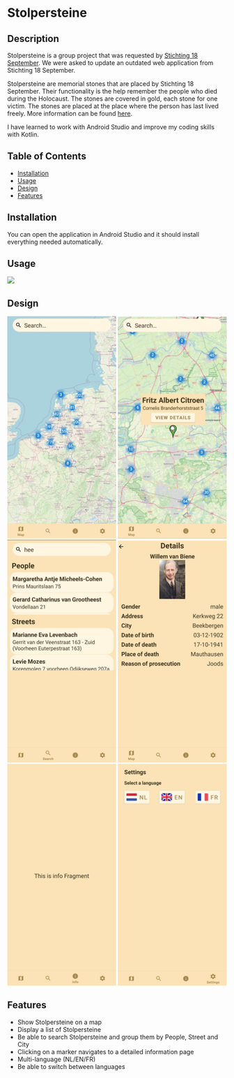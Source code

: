 # Stolpersteine

## Description

Stolpersteine is a group project that was requested by [Stichting 18 September](https://stichting18september.nl/). We were asked to update an outdated web application from Stichting 18 September. 

Stolpersteine are memorial stones that are placed by Stichting 18 September. Their functionality is the help remember the people who died during the Holocaust. The stones are covered in gold, each stone for one victim. The stones are placed at the place where the person has last lived freely. More information can be found [here](https://en.wikipedia.org/wiki/Stolperstein).

I have learned to work with Android Studio and improve my coding skills with Kotlin.

## Table of Contents

- [Installation](#installation)
- [Usage](#usage)
- [Design](#design)
- [Features](#features)

## Installation

You can open the application in Android Studio and it should install everything needed automatically. 

## Usage

<p float="left">
  <img src="assets/images/stolpersteine/demo.mp4" width="250" />
</p>

## Design

<p float="left">
  <img src="assets/images/stolpersteine/android-map.jpg" width="250" />
  <img src="assets/images/stolpersteine/android-infowindow.jpg" width="250" />
  <img src="assets/images/stolpersteine/android-search.jpg" width="250" />
  <img src="assets/images/stolpersteine/android-detailed.jpg" width="250" />
  <img src="assets/images/stolpersteine/android-info.jpg" width="250" />
  <img src="assets/images/stolpersteine/android-settings.jpg" width="250" />
</p>


## Features

- Show Stolpersteine on a map
- Display a list of Stolpersteine
- Be able to search Stolpersteine and group them by People, Street and City
- Clicking on a marker navigates to a detailed information page
- Multi-language (NL/EN/FR)
- Be able to switch between languages
